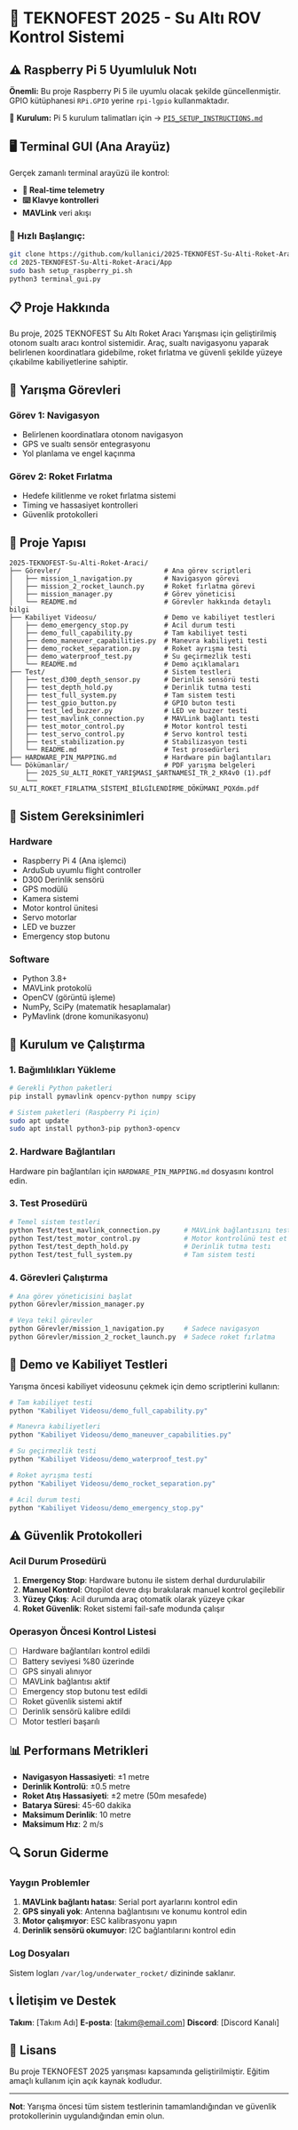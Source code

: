 # 🚀 TEKNOFEST 2025 - Su Altı ROV Kontrol Sistemi

## ⚠️ Raspberry Pi 5 Uyumluluk Notı

**Önemli:** Bu proje Raspberry Pi 5 ile uyumlu olacak şekilde güncellenmiştir. GPIO kütüphanesi `RPi.GPIO` yerine `rpi-lgpio` kullanmaktadır.

🔧 **Kurulum:** Pi 5 kurulum talimatları için → [`PI5_SETUP_INSTRUCTIONS.md`](PI5_SETUP_INSTRUCTIONS.md)

## 🖥️ Terminal GUI (Ana Arayüz)

Gerçek zamanlı terminal arayüzü ile kontrol:
- **📱 Real-time telemetry**
- **⌨️ Klavye kontrolleri**
- **MAVLink** veri akışı

### 🚀 Hızlı Başlangıç:
```bash
git clone https://github.com/kullanici/2025-TEKNOFEST-Su-Alti-Roket-Araci.git
cd 2025-TEKNOFEST-Su-Alti-Roket-Araci/App
sudo bash setup_raspberry_pi.sh
python3 terminal_gui.py
```

## 📋 Proje Hakkında

Bu proje, 2025 TEKNOFEST Su Altı Roket Aracı Yarışması için geliştirilmiş otonom sualtı aracı kontrol sistemidir. Araç, sualtı navigasyonu yaparak belirlenen koordinatlara gidebilme, roket fırlatma ve güvenli şekilde yüzeye çıkabilme kabiliyetlerine sahiptir.

## 🎯 Yarışma Görevleri

### Görev 1: Navigasyon
- Belirlenen koordinatlara otonom navigasyon
- GPS ve sualtı sensör entegrasyonu
- Yol planlama ve engel kaçınma

### Görev 2: Roket Fırlatma
- Hedefe kilitlenme ve roket fırlatma sistemi
- Timing ve hassasiyet kontrolleri
- Güvenlik protokolleri

## 📁 Proje Yapısı

```
2025-TEKNOFEST-Su-Alti-Roket-Araci/
├── Görevler/                          # Ana görev scriptleri
│   ├── mission_1_navigation.py        # Navigasyon görevi
│   ├── mission_2_rocket_launch.py     # Roket fırlatma görevi
│   ├── mission_manager.py             # Görev yöneticisi
│   └── README.md                      # Görevler hakkında detaylı bilgi
├── Kabiliyet Videosu/                 # Demo ve kabiliyet testleri
│   ├── demo_emergency_stop.py         # Acil durum testi
│   ├── demo_full_capability.py        # Tam kabiliyet testi
│   ├── demo_maneuver_capabilities.py  # Manevra kabiliyeti testi
│   ├── demo_rocket_separation.py      # Roket ayrışma testi
│   ├── demo_waterproof_test.py        # Su geçirmezlik testi
│   └── README.md                      # Demo açıklamaları
├── Test/                              # Sistem testleri
│   ├── test_d300_depth_sensor.py      # Derinlik sensörü testi
│   ├── test_depth_hold.py             # Derinlik tutma testi
│   ├── test_full_system.py            # Tam sistem testi
│   ├── test_gpio_button.py            # GPIO buton testi
│   ├── test_led_buzzer.py             # LED ve buzzer testi
│   ├── test_mavlink_connection.py     # MAVLink bağlantı testi
│   ├── test_motor_control.py          # Motor kontrol testi
│   ├── test_servo_control.py          # Servo kontrol testi
│   ├── test_stabilization.py          # Stabilizasyon testi
│   └── README.md                      # Test prosedürleri
├── HARDWARE_PIN_MAPPING.md            # Hardware pin bağlantıları
└── Dökümanlar/                        # PDF yarışma belgeleri
    ├── 2025_SU_ALTI_ROKET_YARIŞMASI_ŞARTNAMESİ_TR_2_KR4v0 (1).pdf
    └── SU_ALTI_ROKET_FIRLATMA_SİSTEMİ_BİLGİLENDİRME_DÖKÜMANI_PQXdm.pdf
```

## 🔧 Sistem Gereksinimleri

### Hardware
- Raspberry Pi 4 (Ana işlemci)
- ArduSub uyumlu flight controller
- D300 Derinlik sensörü
- GPS modülü
- Kamera sistemi
- Motor kontrol ünitesi
- Servo motorlar
- LED ve buzzer
- Emergency stop butonu

### Software
- Python 3.8+
- MAVLink protokolü
- OpenCV (görüntü işleme)
- NumPy, SciPy (matematik hesaplamalar)
- PyMavlink (drone komunikasyonu)

## 🚀 Kurulum ve Çalıştırma

### 1. Bağımlılıkları Yükleme
```bash
# Gerekli Python paketleri
pip install pymavlink opencv-python numpy scipy

# Sistem paketleri (Raspberry Pi için)
sudo apt update
sudo apt install python3-pip python3-opencv
```

### 2. Hardware Bağlantıları
Hardware pin bağlantıları için `HARDWARE_PIN_MAPPING.md` dosyasını kontrol edin.

### 3. Test Prosedürü
```bash
# Temel sistem testleri
python Test/test_mavlink_connection.py      # MAVLink bağlantısını test et
python Test/test_motor_control.py           # Motor kontrolünü test et
python Test/test_depth_hold.py              # Derinlik tutma testı
python Test/test_full_system.py             # Tam sistem testi
```

### 4. Görevleri Çalıştırma
```bash
# Ana görev yöneticisini başlat
python Görevler/mission_manager.py

# Veya tekil görevler
python Görevler/mission_1_navigation.py     # Sadece navigasyon
python Görevler/mission_2_rocket_launch.py  # Sadece roket fırlatma
```

## 🎥 Demo ve Kabiliyet Testleri

Yarışma öncesi kabiliyet videosunu çekmek için demo scriptlerini kullanın:

```bash
# Tam kabiliyet testi
python "Kabiliyet Videosu/demo_full_capability.py"

# Manevra kabiliyetleri
python "Kabiliyet Videosu/demo_maneuver_capabilities.py"

# Su geçirmezlik testi
python "Kabiliyet Videosu/demo_waterproof_test.py"

# Roket ayrışma testi  
python "Kabiliyet Videosu/demo_rocket_separation.py"

# Acil durum testi
python "Kabiliyet Videosu/demo_emergency_stop.py"
```

## ⚠️ Güvenlik Protokolleri

### Acil Durum Prosedürü
1. **Emergency Stop**: Hardware butonu ile sistem derhal durdurulabilir
2. **Manuel Kontrol**: Otopilot devre dışı bırakılarak manuel kontrol geçilebilir
3. **Yüzey Çıkış**: Acil durumda araç otomatik olarak yüzeye çıkar
4. **Roket Güvenlik**: Roket sistemi fail-safe modunda çalışır

### Operasyon Öncesi Kontrol Listesi
- [ ] Hardware bağlantıları kontrol edildi
- [ ] Battery seviyesi %80 üzerinde
- [ ] GPS sinyali alınıyor
- [ ] MAVLink bağlantısı aktif
- [ ] Emergency stop butonu test edildi
- [ ] Roket güvenlik sistemi aktif
- [ ] Derinlik sensörü kalibre edildi
- [ ] Motor testleri başarılı

## 📊 Performans Metrikleri

- **Navigasyon Hassasiyeti**: ±1 metre
- **Derinlik Kontrolü**: ±0.5 metre  
- **Roket Atış Hassasiyeti**: ±2 metre (50m mesafede)
- **Batarya Süresi**: 45-60 dakika
- **Maksimum Derinlik**: 10 metre
- **Maksimum Hız**: 2 m/s

## 🔍 Sorun Giderme

### Yaygın Problemler
1. **MAVLink bağlantı hatası**: Serial port ayarlarını kontrol edin
2. **GPS sinyali yok**: Antenna bağlantısını ve konumu kontrol edin
3. **Motor çalışmıyor**: ESC kalibrasyonu yapın
4. **Derinlik sensörü okumuyor**: I2C bağlantılarını kontrol edin

### Log Dosyaları
Sistem logları `/var/log/underwater_rocket/` dizininde saklanır.

## 📞 İletişim ve Destek

**Takım**: [Takım Adı]
**E-posta**: [takım@email.com]
**Discord**: [Discord Kanalı]

## 📄 Lisans

Bu proje TEKNOFEST 2025 yarışması kapsamında geliştirilmiştir. Eğitim amaçlı kullanım için açık kaynak kodludur.

---

**Not**: Yarışma öncesi tüm sistem testlerinin tamamlandığından ve güvenlik protokollerinin uygulandığından emin olun.